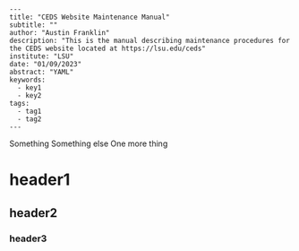 ```
---
title: "CEDS Website Maintenance Manual"
subtitle: ""
author: "Austin Franklin"
description: "This is the manual describing maintenance procedures for the CEDS website located at https://lsu.edu/ceds"
institute: "LSU"
date: "01/09/2023"
abstract: "YAML"
keywords: 
  - key1
  - key2
tags:
  - tag1
  - tag2
---
```

Something
Something else
One more thing

# header1
## header2
### header3

